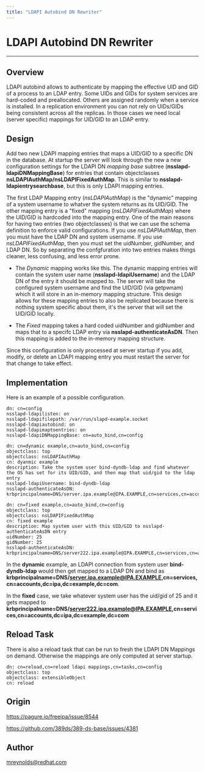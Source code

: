 ```yaml
---
title: "LDAPI Autobind DN Rewriter"
---
```


# LDAPI Autobind DN Rewriter
----------------

Overview
--------

LDAPI autobind allows to authenticate by mapping the effective UID and GID of a process to an LDAP entry.  Some UIDs and GIDs for system services are hard-coded and preallocated.  Others are assigned randomly when a service is installed.  In a replication environment you can not rely on UIDs/GIDs being consistent across all the replicas.  In those cases we need local (server specific) mappings for UID/GID to an LDAP entry.


Design
------

Add two new LDAPI mapping entries that maps a UID/GID to a specific DN in the database.  At startup the server will look through the new a new configuration settings for the LDAPI DN *mapping base* subtree (**nsslapd-ldapiDNMappingBase**) for entries that contain objectclasses **nsLDAPIAuthMap/nsLDAPIFixedAuthMap**.  This is similar to **nsslapd-ldapientrysearchbase**, but this is only LDAPI mapping entries.

The first LDAP Mapping entry (*nsLDAPIAuthMap*) is the "dynamic" mapping of a system username to whatver the system returns as its UID/GID.  The other mapping entry is a "fixed" mapping (*nsLDAPIFixedAuthMap*) where the UID/GID is hardcoded into the mapping entry.  One of the main reasons for having two entries (two objectclasses) is that we can use the schema definition to enforce valid configurations.  If you use *nsLDAPIAuthMap*, then you must have the LDAP DN and system username.  If you use *nsLDAPIFixedAuthMap*, then you must set the uidNumber, gidNumber, and LDAP DN.  So by separating the confgfuration into two entries makes things cleaner, less confusing, and less error prone.

- The *Dynamic* mapping works like this.  The dynamic mapping entries will contain the system user name (**nsslapd-ldapiUsername**) and the LDAP DN of the entry it should be mapped to.  The server will take the configured system username and find the UID/GID (via getpwnam) which it will store in an in-memory mapping structure.  This design allows for these mapping entries to also be replicated because there is nothing system specific about them, it's the server that will set the UID/GID locally.

- The *Fixed* mapping takes a hard coded uidNumber and gidNumber and maps that to a specifc LDAP entry via **nsslapd-authenticateAsDN**.  Then this mapping is added to the in-memory mapping structure. 


Since this configuration is only processed at server startup if you add, modify, or delete an LDAPI mapping entry you must restart the server for that change to take effect.


Implementation
--------------

Here is an example of a possible configuration.

    dn: cn=config
    nsslapd-ldapilisten: on
    nsslapd-ldapifilepath: /var/run/slapd-example.socket
    nsslapd-ldapiautobind: on
    nsslapd-ldapimaptoentries: on
    nsslapd-ldapiDNMappingBase: cn=auto_bind,cn=config

    dn: cn=dynamic example,cn=auto_bind,cn=config
    objectclass: top
    objectclass: nsLDAPIAuthMap
    cn: dyanmic example
    description: Take the system user bind-dyndb-ldap and find whatever the OS has set for its UID/GID, and then map that uid/gid to the ldap entry
    nsslapd-ldapiUsername: bind-dyndb-ldap
    nsslapd-authenticateAsDN: krbprincipalname=DNS/server.ipa.example@IPA.EXAMPLE,cn=services,cn=accounts,dc=ipa,dc=example,dc=com
    
    dn: cn=fixed example,cn=auto_bind,cn=config
    objectclass: top
    objectclass: nsLDAPIFixedAuthMap
    cn: fixed example
    description: Map system user with this UID/GID to nsslapd-authenticateAsDN entry
    uidNumber: 25
    gidNumber: 25
    nsslapd-authenticateAsDN: krbprincipalname=DNS/server222.ipa.example@IPA.EXAMPLE,cn=services,cn=accounts,dc=ipa,dc=example,dc=com

In the **dynamic** example, an LDAPI connection from system user **bind-dyndb-ldap** would then get mapped to a LDAP DN and bind as **krbprincipalname=DNS/server.ipa.example@IPA.EXAMPLE,cn=services,cn=accounts,dc=ipa,dc=example,dc=com**.

In the **fixed** case, we take whatever system user has the uid/gid of 25 and it gets mapped to **krbprincipalname=DNS/server222.ipa.example@IPA.EXAMPLE,cn=services,cn=accounts,dc=ipa,dc=example,dc=com**


Reload Task
-----------------------

There is also a reload task that can be run to fresh the LDAPI DN Mappings on demand.  Otherwise the mappings are only computed at server startup.

    dn: cn=reload,cn=reload ldapi mappings,cn=tasks,cn=config
    objectclass: top
    objectclass: extensibleObject
    cn: reload


Origin
-------------

<https://pagure.io/freeipa/issue/8544>

<https://github.com/389ds/389-ds-base/issues/4381>

Author
------

<mreynolds@redhat.com>

